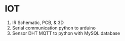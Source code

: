 # IOT 
1. IR Schematic, PCB, & 3D
2. Serial communication python to arduino
3. Sensor DHT MQTT to python with MySQL database 
